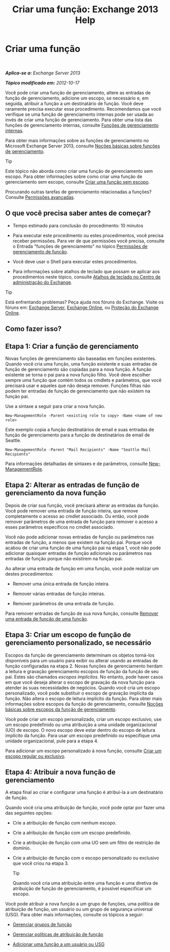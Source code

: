 ﻿---
title: 'Criar uma função: Exchange 2013 Help'
TOCTitle: Criar uma função
ms:assetid: e614ad8f-5946-4135-b130-89ea626afcd4
ms:mtpsurl: https://technet.microsoft.com/pt-br/library/Dd351214(v=EXCHG.150)
ms:contentKeyID: 50486904
ms.date: 05/22/2018
mtps_version: v=EXCHG.150
ms.translationtype: MT
---

# Criar uma função

 

_**Aplica-se a:** Exchange Server 2013_

_**Tópico modificado em:** 2012-10-17_

Você pode criar uma função de gerenciamento, altere as entradas de função de gerenciamento, adicione um escopo, se necessário e, em seguida, atribuir a função a um destinatário de função. Você deve raramente precisa executar esse procedimento. Recomendamos que você verifique se uma função de gerenciamento internas pode ser usada ao invés de criar uma função de gerenciamento. Para obter uma lista das funções de gerenciamento internas, consulte [Funções de gerenciamento internas](built-in-management-roles-exchange-2013-help.md).

Para obter mais informações sobre as funções de gerenciamento no Microsoft Exchange Server 2013, consulte [Noções básicas sobre funções de gerenciamento](understanding-management-roles-exchange-2013-help.md).


> [!TIP]
> Este tópico não aborda como criar uma função de gerenciamento sem escopo. Para obter informações sobre como criar uma função de gerenciamento sem escopo, consulte <A href="create-an-unscoped-role-exchange-2013-help.md">Criar uma função sem escopo</A>.



Procurando outras tarefas de gerenciamento relacionadas a funções? Consulte [Permissões avançadas](advanced-permissions-exchange-2013-help.md).

## O que você precisa saber antes de começar?

  - Tempo estimado para conclusão do procedimento: 10 minutos

  - Para executar este procedimento ou estes procedimentos, você precisa receber permissões. Para ver de que permissões você precisa, consulte o Entrada "funções de gerenciamento" no tópico [Permissões de gerenciamento de função](role-management-permissions-exchange-2013-help.md).

  - Você deve usar o Shell para executar estes procedimentos.

  - Para informações sobre atalhos de teclado que possam se aplicar aos procedimentos neste tópico, consulte [Atalhos de teclado no Centro de administração do Exchange](keyboard-shortcuts-in-the-exchange-admin-center-exchange-online-protection-help.md).


> [!TIP]
> Está enfrentando problemas? Peça ajuda nos fóruns do Exchange. Visite os fóruns em: <A href="https://go.microsoft.com/fwlink/p/?linkid=60612">Exchange Server</A>, <A href="https://go.microsoft.com/fwlink/p/?linkid=267542">Exchange Online</A>, ou <A href="https://go.microsoft.com/fwlink/p/?linkid=285351">Proteção do Exchange Online</A>.



## Como fazer isso?

## Etapa 1: Criar a função de gerenciamento

Novas funções de gerenciamento são baseadas em funções existentes. Quando você cria uma função, uma função existente e suas entradas de função de gerenciamento são copiadas para a nova função. A função existente se torna o pai para a nova função filho. Você deve escolher sempre uma função que contém todos os cmdlets e parâmetros, que você precisará usar e aqueles que não deseja remover. Funções filhas não podem ter entradas de função de gerenciamento que não existem na função pai.

Use a sintaxe a seguir para criar a nova função.

    New-ManagementRole -Parent <existing role to copy> -Name <name of new role>

Este exemplo copia a função destinatários de email e suas entradas de função de gerenciamento para a função de destinatários de email de Seattle.

    New-ManagementRole -Parent "Mail Recipients" -Name "Seattle Mail Recipients"

Para informações detalhadas de sintaxes e de parâmetros, consulte [New-ManagementRole](https://technet.microsoft.com/pt-br/library/dd298073\(v=exchg.150\)).

## Etapa 2: Alterar as entradas de função de gerenciamento da nova função

Depois de criar sua função, você precisará alterar as entradas da função. Você pode remover uma entrada de função inteira, que remove completamente o acesso ao cmdlet associado. Ou então, você pode remover parâmetros de uma entrada de função para remover o acesso a esses parâmetros específicos no cmdlet associado.

Você não pode adicionar novas entradas de função ou parâmetros nas entradas de função, a menos que existem na função pai. Porque você acabou de criar uma função de uma função pai na etapa 1, você não pode adicionar quaisquer entradas de função adicionais ou parâmetros nas entradas de função porque não existirem na função pai.

Ao alterar uma entrada de função em uma função, você pode realizar um destes procedimentos:

  - Remover uma única entrada de função inteira.

  - Remover várias entradas de função inteiras.

  - Remover parâmetros de uma entrada de função.

Para remover entradas de função de sua nova função, consulte [Remover uma entrada de função de uma função](remove-a-role-entry-from-a-role-exchange-2013-help.md).

## Etapa 3: Criar um escopo de função de gerenciamento personalizado, se necessário

Escopos da função de gerenciamento determinam os objetos torná-los disponíveis para um usuário para exibir ou alterar usando as entradas de função configuradas na etapa 2. Novas funções de gerenciamento herdam a leitura e gravação gerenciamento escopos de função da função de seu pai. Estes são chamados *escopos implícitos*. No entanto, pode haver casos em que você deseja alterar o escopo de gravação da nova função para atender às suas necessidades de negócios. Quando você cria um escopo personalizado, você pode substituir o escopo de gravação implícita da função. Não altera o escopo de leitura implícito da função. Para obter mais informações sobre escopos da função de gerenciamento, consulte [Noções básicas sobre escopos da função de gerenciamento](understanding-management-role-scopes-exchange-2013-help.md).

Você pode criar um escopo personalizado, criar um escopo exclusivo, use um escopo predefinido ou uma atribuição a uma unidade organizacional (UO) de escopo. O novo escopo deve estar dentro do escopo de leitura implícito da função. Para usar um escopo predefinido ou especifique uma unidade organizacional, pule para a etapa 4.

Para adicionar um escopo personalizado à nova função, consulte [Criar um escopo regular ou exclusivo](create-a-regular-or-exclusive-scope-exchange-2013-help.md).

## Etapa 4: Atribuir a nova função de gerenciamento

A etapa final ao criar e configurar uma função é atribuí-la a um destinatário de função.

Quando você cria uma atribuição de função, você pode optar por fazer uma das seguintes opções:

  - Crie a atribuição de função com nenhum escopo.

  - Crie a atribuição de função com um escopo predefinido.

  - Crie a atribuição de função com uma UO sem um filtro de restrição de domínio.

  - Crie a atribuição de função com o escopo personalizado ou exclusivo que você criou na etapa 3.
    

    > [!TIP]
    > Quando você cria uma atribuição entre uma função e uma diretiva de atribuição de função de gerenciamento, é possível especificar um escopo.



Você pode atribuir a nova função a um grupo de funções, uma política de atribuição de função, um usuário ou um grupo de segurança universal (USG). Para obter mais informações, consulte os tópicos a seguir:

  - [Gerenciar grupos de função](manage-role-groups-exchange-2013-help.md)

  - [Gerenciar políticas de atribuição de função](manage-role-assignment-policies-exchange-2013-help.md)

  - [Adicionar uma função a um usuário ou USG](add-a-role-to-a-user-or-usg-exchange-2013-help.md)

